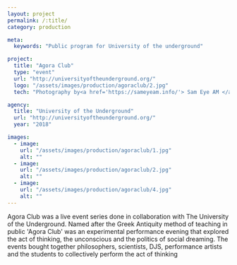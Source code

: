 ```yaml
---
layout: project
permalink: /:title/
category: production

meta:
  keywords: "Public program for University of the underground"

project:
  title: "Agora Club"
  type: "event"
  url: "http://universityoftheunderground.org/"
  logo: "/assets/images/production/agoraclub/2.jpg"
  tech: "Photography by<a href='https://sameyeam.info/'> Sam Eye AM </a>"

agency:
  title: "University of the Underground"
  url: "http://universityoftheunderground.org/"
  year: "2018"

images:
  - image:
    url: "/assets/images/production/agoraclub/1.jpg"
    alt: ""
  - image:
    url: "/assets/images/production/agoraclub/2.jpg"
    alt: ""
  - image:
    url: "/assets/images/production/agoraclub/4.jpg"
    alt: ""
---
```

<p>Agora Club was a live event series done in collaboration with The University of the Underground. Named after the Greek Antiquity method of teaching in public 'Agora Club' was an experimental performance evening that explored the act of thinking, the unconscious and the politics of social dreaming. The events bought together philosophers, scientists, DJS, performance artists and the students to collectively perform the act of thinking </p>
